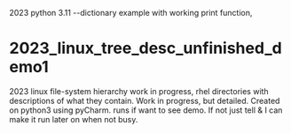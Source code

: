 2023 python 3.11 --dictionary example with working print function, 

# 2023_linux_tree_desc_unfinished_demo1
2023 linux file-system hierarchy work in progress, rhel directories with descriptions of what they contain.  Work in progress, but detailed.  Created on python3 using pyCharm.  runs if want to see demo.  If not just tell &amp; I can make it run later on when not busy. 
